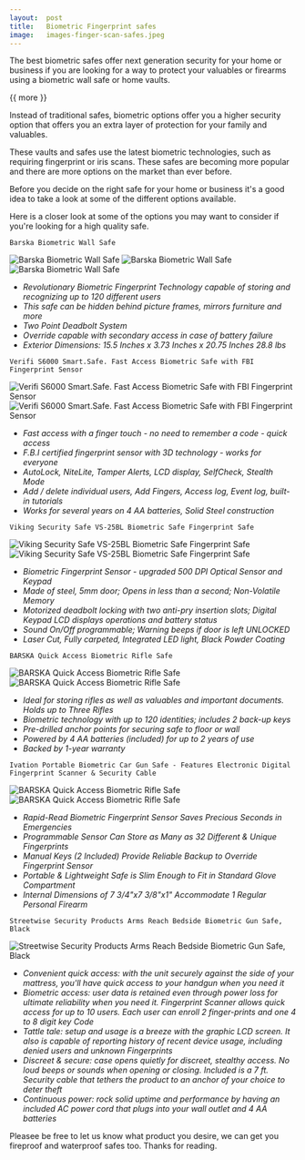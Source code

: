 ```yaml
---
layout:  post
title:   Biometric Fingerprint safes
image:   images-finger-scan-safes.jpeg
---
```


The best biometric safes offer next generation security for your home or business if you are looking for a way to protect your valuables or firearms using a biometric wall safe or home vaults.

{{ more }}

Instead of traditional safes, biometric options offer you a higher security option that offers you an extra layer of protection for your family and valuables.

These vaults and safes use the latest biometric technologies, such as requiring fingerprint or iris scans. These safes are becoming more popular and there are more options on the market than ever before.

Before you decide on the right safe for your home or business it's a good idea to take a look at some of the different options available. 

Here is a closer look at some of the options you may want to consider if you're looking for a high quality safe.

`Barska Biometric Wall Safe`

![Barska Biometric Wall Safe](/img/posts/Barska-bio-safe.jpg)
![Barska Biometric Wall Safe](/img/posts/barska-bio-safes.jpg)
![Barska Biometric Wall Safe](/img/posts/barska-bio-safess.jpg)


* _Revolutionary Biometric Fingerprint Technology capable of storing and recognizing up to 120 different users_
* _This safe can be hidden behind picture frames, mirrors furniture and more_
* _Two Point Deadbolt System_
* _Override capable with secondary access in case of battery failure_
* _Exterior Dimensions: 15.5 Inches x 3.73 Inches x 20.75 Inches 28.8 lbs_


`Verifi S6000 Smart.Safe. Fast Access Biometric Safe with FBI Fingerprint Sensor`

![Verifi S6000 Smart.Safe. Fast Access Biometric Safe with FBI Fingerprint Sensor](/img/posts/verifi-S60002.jpg)
![Verifi S6000 Smart.Safe. Fast Access Biometric Safe with FBI Fingerprint Sensor](/img/posts/verifi-S6000.jpg)

* _Fast access with a finger touch - no need to remember a code - quick access_
* _F.B.I certified fingerprint sensor with 3D technology - works for everyone_
* _AutoLock, NiteLite, Tamper Alerts, LCD display, SelfCheck, Stealth Mode_
* _Add / delete individual users, Add Fingers, Access log, Event log, built-in tutorials_
* _Works for several years on 4 AA batteries, Solid Steel construction_


`Viking Security Safe VS-25BL Biometric Safe Fingerprint Safe`

![Viking Security Safe VS-25BL Biometric Safe Fingerprint Safe](/img/posts/viking-safes.jpg)
![Viking Security Safe VS-25BL Biometric Safe Fingerprint Safe](/img/posts/viking-safe.jpg)

* _Biometric Fingerprint Sensor - upgraded 500 DPI Optical Sensor and Keypad_
* _Made of steel, 5mm door; Opens in less than a second; Non-Volatile Memory_
* _Motorized deadbolt locking with two anti-pry insertion slots; Digital Keypad LCD displays operations and battery status_
* _Sound On/Off programmable; Warning beeps if door is left UNLOCKED_
* _Laser Cut, Fully carpeted, Integrated LED light, Black Powder Coating_

`BARSKA Quick Access Biometric Rifle Safe`

![BARSKA Quick Access Biometric Rifle Safe](/img/posts/rifle-safe.jpg)
![BARSKA Quick Access Biometric Rifle Safe](/img/posts/rifle-safes.jpg)

* _Ideal for storing rifles as well as valuables and important documents. Holds up to Three Rifles_
* _Biometric technology with up to 120 identities; includes 2 back-up keys_
* _Pre-drilled anchor points for securing safe to floor or wall_
* _Powered by 4 AA batteries (included) for up to 2 years of use_
* _Backed by 1-year warranty_

`Ivation Portable Biometric Car Gun Safe - Features Electronic Digital Fingerprint Scanner & Security Cable`

![BARSKA Quick Access Biometric Rifle Safe](/img/posts/ivation-safe.jpg)
![BARSKA Quick Access Biometric Rifle Safe](/img/posts/ivation-safes.jpg)

* _Rapid-Read Biometric Fingerprint Sensor Saves Precious Seconds in Emergencies_
* _Programmable Sensor Can Store as Many as 32 Different & Unique Fingerprints_
* _Manual Keys (2 Included) Provide Reliable Backup to Override Fingerprint Sensor_
* _Portable & Lightweight Safe is Slim Enough to Fit in Standard Glove Compartment_
* _Internal Dimensions of 7 3/4"x7 3/8"x1" Accommodate 1 Regular Personal Firearm_

`Streetwise Security Products Arms Reach Bedside Biometric Gun Safe, Black`

![Streetwise Security Products Arms Reach Bedside Biometric Gun Safe, Black](/img/posts/street-safe.jpg)

* _Convenient quick access: with the unit securely against the side of your mattress, you'll have quick access to your handgun when you need it_
* _Biometric access: user data is retained even through power loss for ultimate reliability when you need it. Fingerprint Scanner allows quick access for up to 10 users. Each user can enroll 2 finger-prints and one 4 to 8 digit key Code_
* _Tattle tale: setup and usage is a breeze with the graphic LCD screen. It also is capable of reporting history of recent device usage, including denied users and unknown Fingerprints_
* _Discreet & secure: case opens quietly for discreet, stealthy access. No loud beeps or sounds when opening or closing. Included is a 7 ft. Security cable that tethers the product to an anchor of your choice to deter theft_
* _Continuous power: rock solid uptime and performance by having an included AC power cord that plugs into your wall outlet and 4 AA batteries_

Pleasee be free to let us know what product you desire, we can get you fireproof and waterproof safes too. Thanks for reading.
